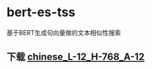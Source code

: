 # bert-es-tss
基于BERT生成句向量做的文本相似性搜索


## 下载 [chinese_L-12_H-768_A-12](https://storage.googleapis.com/bert_models/2018_11_03/chinese_L-12_H-768_A-12.zip)



